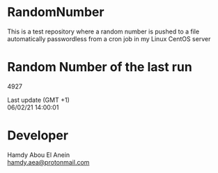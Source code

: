 # RandomNumber    
This is a test repository where a random number is pushed to a file automatically passwordless from a cron job in my Linux CentOS server    
# Random Number of the last run   
4927
      
Last update (GMT +1)    
06/02/21 14:00:01
# Developer    
Hamdy Abou El Anein   
hamdy.aea@protonmail.com
